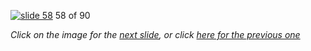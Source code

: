 [![slide 58](https://dl.dropboxusercontent.com/u/2977490/presentations/cookbook/58.jpg)](59.md)
58 of 90

_Click on the image for the [next slide](59.md), or click [here for the previous one](57.md)_